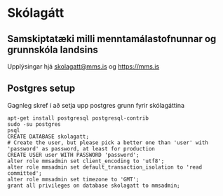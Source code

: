 # Skólagátt

## Samskiptatæki milli menntamálastofnunnar og grunnskóla landsins

Upplýsingar hjá skolagatt@mms.is og https://mms.is


## Postgres setup
Gagnleg skref í að setja upp postgres grunn fyrir skólagáttina
```
apt-get install postgresql postgresql-contrib
sudo -su postgres
psql
CREATE DATABASE skolagatt;
# Create the user, but please pick a better one than 'user' with 'password' as password, at least for production
CREATE USER user WITH PASSWORD 'password';
alter role mmsadmin set client_encoding to 'utf8';
alter role mmsadmin set default_transaction_isolation to 'read committed';
alter role mmsadmin set timezone to 'GMT';
grant all privileges on database skolagatt to mmsadmin;
```